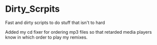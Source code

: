 # Dirty_Scrpits
Fast and dirty scripts to do stuff that isn't to hard

Added my cd fixer for ordering mp3 files so that retarded media players know in which order to play my remixes. 
